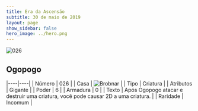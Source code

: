 ```yaml
---
title: Era da Ascensão
subtitle: 30 de maio de 2019
layout: page
show_sidebar: false
hero_image: ../hero.png
---
```


![026](https://cdn.keyforgegame.com/media/card_front/pt/435_026_QG54GQH8V4P_pt.png)

## Ogopogo

|----|----|
| Número | 026 |
| Casa | ![Brobnar](https://archonarcana.com/images/thumb/e/e0/Brobnar.png/22px-Brobnar.png "Brobnar") |
| Tipo | Criatura |
| Atributos | Gigante |
| Poder | 6 |
| Armadura | 0 |
| Texto | Após Ogopogo atacar e destruir  uma criatura, você pode causar 2D  a uma criatura. |
| Raridade | Incomum |
